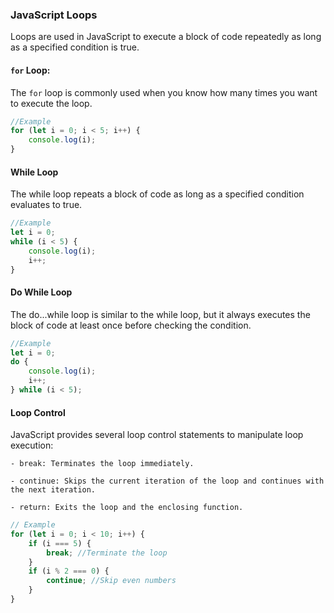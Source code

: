 ### JavaScript Loops

Loops are used in JavaScript to execute a block of code repeatedly as long as a specified condition is true.

#### `for` Loop:

The `for` loop is commonly used when you know how many times you want to execute the loop.

```javascript
//Example 
for (let i = 0; i < 5; i++) {
    console.log(i);
}
```

#### While Loop
The while loop repeats a block of code as long as a specified condition evaluates to true.

```javascript
//Example
let i = 0;
while (i < 5) {
    console.log(i);
    i++;
}
```

#### Do While Loop 
The do...while loop is similar to the while loop, but it always executes the block of code at least once before checking the condition.

```javascript
//Example
let i = 0;
do {
    console.log(i);
    i++;
} while (i < 5);
```

#### Loop Control

JavaScript provides several loop control statements to manipulate loop execution:

    - break: Terminates the loop immediately.
    
    - continue: Skips the current iteration of the loop and continues with the next iteration.

    - return: Exits the loop and the enclosing function.

```javascript
// Example
for (let i = 0; i < 10; i++) {
    if (i === 5) {
        break; //Terminate the loop
    }
    if (i % 2 === 0) {
        continue; //Skip even numbers
    }
}
```
